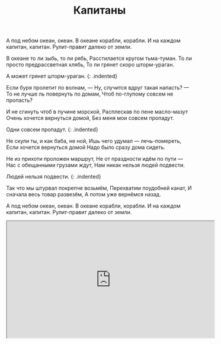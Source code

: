 ﻿---
layout: lyrics
title: Капитаны
exceprt: А под небом океан, океан, в океане корабли, корабли...
---

А под не<span class="Am"></span>бом океа<span class="E"></span>н, океа<span class="Am"></span>н.
В океа<span class="G"></span>не корабли, кора<span class="C"></span>бли.
И на ка<span class="Gm11"></span>ждом капита<span class="A7"></span>н, капита<span class="Dm7"></span>н.
Рулит-пра<span class="Am"></span>вит далеко<span class="E"></span> от земли<span class="Am"></span>.

В океа<span class="Am"></span>не то ли зы<span class="E"></span>бь, то ли ря<span class="Am"></span>бь,
Расстила<span class="G"></span>ется кругом тьма-тума<span class="C"></span>н.
То ли про<span class="Gm11"></span>сто предрассве<span class="A7"></span>тная хля<span class="Dm7"></span>бь,
То ли<span class="Am"></span> грянет скоро што<span class="E"></span>рм-урага<span class="Am"></span>н.

А<span class="B-flat"></span> может гря<span class="B7"></span>нет што<span class="E"></span>рм-урага<span class="Am"></span>н.
{: .indented}

Если буря пролетит по волнам, —
Ну, случится вдруг такая напасть? —
То не лучше ль повернуть по домам,
Чтоб по-глупому совсем не пропасть?

И не сгинуть чтоб в пучине морской,
Расплескав по пене масло-мазут
Очень хочется вернуться домой,
Без меня мои совсем пропадут.

Одни совсем пропадут.
{: .indented}

Не скули ты, и как баба, не ной,
Ишь чего удумал — лечь-помереть,
Если хочется вернуться домой
Надо было сразу дома сидеть.

Не из прихоти проложен маршрут,
Не от праздности идём по пути —
Нас с обещанными грузами ждут,
Нам никак нельзя людей подвести.

Людей нельзя подвести.
{: .indented}

Так что мы штурвал покрепче возьмём,
Перехватим поудобней канат,
И сначала весь товар развезём,
А потом уже вернёмся назад.

А под небом океан, океан.
В океане корабли, корабли.
И на каждом капитан, капитан.
Рулит-правит далеко от земли.

<div class="video-wrapper">
  <iframe width="560" height="315" src="https://www.youtube.com/embed/yR-1nvTlvVA" allow="accelerometer; autoplay; encrypted-media; gyroscope; picture-in-picture" allowfullscreen></iframe>
</div>
